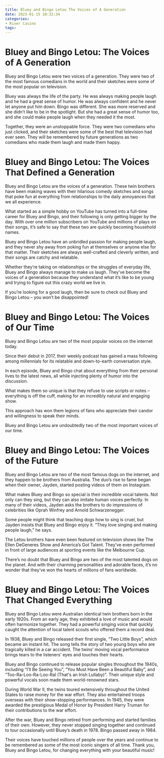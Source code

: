 ```yaml
---
title: Bluey and Bingo Letou The Voices of A Generation
date: 2023-01-15 10:32:34
categories:
- River Casino
tags:
---
```



#  Bluey and Bingo Letou: The Voices of A Generation

Bluey and Bingo Letou were two voices of a generation. They were two of the most famous comedians in the world and their sketches were some of the most popular on television.

Bluey was always the life of the party. He was always making people laugh and he had a great sense of humor. He was always confident and he never let anyone put him down. Bingo was different. She was more reserved and she didn’t like to be in the spotlight. But she had a great sense of humor too, and she could make people laugh when they needed it the most.

Together, they were an unstoppable force. They were two comedians who just clicked, and their sketches were some of the best that television had ever seen. They will be remembered by future generations as two comedians who made them laugh and made them happy.

#  Bluey and Bingo Letou: The Voices That Defined a Generation

Bluey and Bingo Letou are the voices of a generation. These twin brothers have been making waves with their hilarious comedy sketches and songs that poke fun at everything from relationships to the daily annoyances that we all experience.

What started as a simple hobby on YouTube has turned into a full-time career for Bluey and Bingo, and their following is only getting bigger by the day. With over one million subscribers on YouTube and millions of plays on their songs, it’s safe to say that these two are quickly becoming household names.

Bluey and Bingo Letou have an unbridled passion for making people laugh, and they never shy away from poking fun at themselves or anyone else for that matter. Their sketches are always well-crafted and cleverly written, and their songs are catchy and relatable.

Whether they’re taking on relationships or the struggles of everyday life, Bluey and Bingo always manage to make us laugh. They’ve become the voices of a generation because they understand what it’s like to be young and trying to figure out this crazy world we live in.

If you’re looking for a good laugh, then be sure to check out Bluey and Bingo Letou – you won’t be disappointed!

#  Bluey and Bingo Letou: The Voices of Our Time

Bluey and Bingo Letou are two of the most popular voices on the internet today.

Since their debut in 2017, their weekly podcast has gained a mass following among millennials for its relatable and down-to-earth conversation style.

In each episode, Bluey and Bingo chat about everything from their personal lives to the latest news, all while injecting plenty of humor into the discussion.

What makes them so unique is that they refuse to use scripts or notes – everything is off the cuff, making for an incredibly natural and engaging show.

This approach has won them legions of fans who appreciate their candor and willingness to speak their minds.

Bluey and Bingo Letou are undoubtedly two of the most important voices of our time.

#  Bluey and Bingo Letou: The Voices of the Future

Bluey and Bingo Letou are two of the most famous dogs on the internet, and they happen to be brothers from Australia. The duo’s rise to fame began when their owner, Jayden, started posting videos of them on Instagram.

What makes Bluey and Bingo so special is their incredible vocal talents. Not only can they sing, but they can also imitate human voices perfectly. In many of their videos, Jayden asks the brothers to do impressions of celebrities like Oprah Winfrey and Arnold Schwarzenegger.

Some people might think that teaching dogs how to sing is cruel, but Jayden insists that Bluey and Bingo enjoy it. “They love singing and making people laugh,” he says.

The Letou brothers have even been featured on television shows like The Ellen DeGeneres Show and America’s Got Talent. They’ve even performed in front of large audiences at sporting events like the Melbourne Cup.

There’s no doubt that Bluey and Bingo are two of the most talented dogs on the planet. And with their charming personalities and adorable faces, it’s no wonder that they’ve won the hearts of millions of fans worldwide.

#  Bluey and Bingo Letou: The Voices That Changed Everything

Bluey and Bingo Letou were Australian identical twin brothers born in the early 1920s. From an early age, they exhibited a love of music and would often harmonize together. They had a powerful singing voice that quickly caught the attention of local talent scouts who offered them a record deal.

In 1938, Bluey and Bingo released their first single, “Two Little Boys”, which became an instant hit. The song tells the story of two young boys who are tragically killed in a car accident. The twins’ moving vocal performance brings tears to the listeners’ eyes and touches their hearts.

Bluey and Bingo continued to release popular singles throughout the 1940s, including “I’ll Be Seeing You”, “You Must Have Been a Beautiful Baby”, and “Too-Ra-Loo-Ra-Loo-Ral (That's an Irish Lullaby)". Their unique style and powerful vocals soon made them world-renowned stars.

During World War II, the twins toured extensively throughout the United States to raise money for the war effort. They also entertained troops overseas with their show-stopping performances. In 1945, they were awarded the prestigious Medal of Honor by President Harry Truman for their contributions to the war effort.

After the war, Bluey and Bingo retired from performing and started families of their own. However, they never stopped singing together and continued to tour occasionally until Bluey’s death in 1978. Bingo passed away in 1984.

Their voices have touched millions of people over the years and continue to be remembered as some of the most iconic singers of all time. Thank you, Bluey and Bingo Letou, for changing everything with your beautiful music!